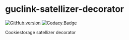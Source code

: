# guclink-satellizer-decorator

[![GitHub version](https://badge.fury.io/gh/ah450%2Fguclink-satellizer-decorator.svg)](https://badge.fury.io/gh/ah450%2Fguclink-satellizer-decorator)
[![Codacy Badge](https://api.codacy.com/project/badge/grade/e037d92604e4428abe768dd9f993b9b3)](https://www.codacy.com/app/ahm3d-hisham/guclink-satellizer-decorator)


Cookiestorage satellizer decorator
